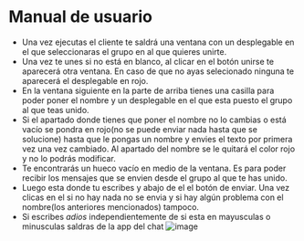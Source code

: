 # Manual de usuario
- Una vez ejecutas el cliente te saldrá una ventana con un desplegable en el que seleccionaras el grupo en al que 
quieres unirte.
- Una vez te unes si no está en blanco, al clicar en el botón unirse te aparecerá otra ventana. En caso de que no 
ayas selecionado ninguna te aparecerá el desplegable en rojo.
- En la ventana siguiente en la parte de arriba tienes una casilla para poder poner el nombre y un desplegable en 
el que esta puesto el grupo al que teas unido.
- Si el apartado donde tienes que poner el nombre no lo cambias o está vacío se pondra en rojo(no se puede enviar nada 
hasta que se solucione) hasta que le pongas un nombre y envies el texto por primera vez una vez cambiado. Al apartado 
del nombre se le quitará el color rojo y no lo podrás modificar.
- Te encontrarás un hueco vacío en medio de la ventana. Es para poder recibir los mensajes que se envien desde el grupo al 
que te has unido.
- Luego esta donde tu escribes y abajo de el el botón de enviar. Una vez clicas en el si no hay nada no se envia y 
si hay algún problema con el nombre(los anteriores mencionados) tampoco.
- Si escribes _adios_ independientemente de si esta en mayusculas o minusculas saldras de la app del chat
![image](https://github.com/Barbara-Lopez/DAM_3/assets/73885464/af2e72ed-6c9f-4537-85b2-51f10e4e9456)
